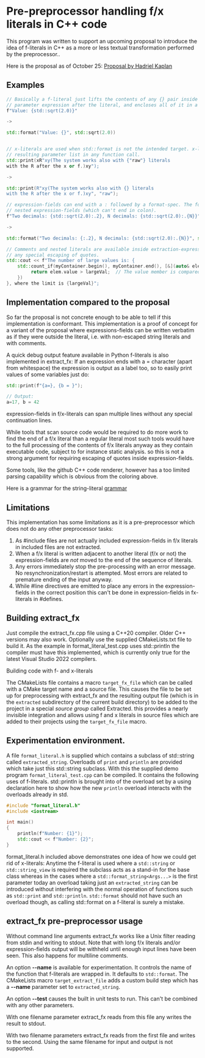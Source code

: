 # Pre-preprocessor handling f/x literals in C++ code

This program was written to support an upcoming proposal to introduce the idea of f-literals in C++ as a more or less textual transformation performed by the preprocessor..

Here is the proposal as of October 25: [Proposal by Hadriel Kaplan](http://api.csswg.org/bikeshed/?url=https://raw.githubusercontent.com/hadrielk/cpp-proposals/main/f-string/f-string-r2.bs&force=1)

## Examples

```C++
// Basically a f-literal just lifts the contents of any {} pair inside it to a separate function 
// parameter expression after the literal, and encloses all of it in a std::format call.
f"Value: {std::sqrt(2.0)}"

->

std::format("Value: {}", std::sqrt(2.0))


// x-literals are used when std::format is not the intended target. x-literals don't enclose the 
// resulting parameter list in any function call.
std::print(xR"xy(The system works also with {"raw"} literals
with the R after the x or f.)xy");

->

std::print(R"xy(The system works also with {} literals
with the R after the x or f.)xy", "raw");

// expression-fields can end with a : followed by a format-spec. The format-spec can contain
// nested expression-fields (which can't end in colon).
f"Two decimals: {std::sqrt(2.0):.2}, N decimals: {std::sqrt(2.0):.{N}}"

->

std::format("Two decimals: {:.2}, N decimals: {std::sqrt(2.0):.{N}}", std::sqrt(2.0), std::sqrt(2.0), N);

// Comments and nested literals are available inside extraction-expressions without
// any special escaping of quotes.
std::cout << f"The number of large values is: {
    std::count_if(myContainer.begin(), myContainer.end(), [&](auto& elem) { 
         return elem.value > largeVal;  // The value member is compared.
    })
}, where the limit is {largeVal}";

```

## Implementation compared to the proposal

So far the proposal is not concrete enough to be able to tell if this implementation is conformant. This implementation is a proof
of concept for a variant of the proposal where expressions-fields can be written verbatim as if they were outside the literal, i.e.
with non-escaped string literals and with comments.

A quick debug output feature available in Python f-literals is also implemented in extract_fx: If an expression ends with a =
character (apart from whitespace) the expression is output as a label too, so to easily print values of some variables just do:

```c++
std::print(f"{a=}, {b = }");

// Output:
a=17, b = 42
```

expression-fields in f/x-literals can span multiple lines without any special continuation lines.

While tools that scan source code would be required to do more work to find the end of a f/x literal than a regular literal most
such tools would have to the full processing of the contents of f/x literals anyway as they contain executable code, subject to for
instance static analysis. so this is not a strong argument for requiring escaping of quotes inside expression-fields.

Some tools, like the github C++ code renderer, however has a too limited parsing capability which is obvious from the coloring
above.

Here is a grammar for the string-literal [grammar](grammar.md)

## Limitations

This implementation has some limitations as it is a pre-preprocessor which does not do any other preprocessor tasks:

1. As #include files are not actually included expression-fields in f/x literals in included files are not extracted.
2. When a f/x literal is written adjacent to another literal (f/x or not) the expression-fields are _not_ moved to the end of the sequence of literals.
3. Any errors immediately stop the pre-processing with an error message. No resynchronization/restart is attempted. Most errors are
    related to premature ending of the input anyway.
4. While #line directives are emitted to place any errors in the expression-fields in the correct position this can't be done in expression-fields in fx-literals in #defines.


## Building extract_fx

Just compile the extract_fx.cpp file using a C++20 compiler. Older C++ versions may also work. Optionally use the supplied
CMakeLists.txt file to build it. As the example in format_literal_test.cpp uses std::println the compiler must have this implemented, which is currently only true for the latest Visual Studio 2022 compilers.

Building code with f- and x-literals

The CMakeLists file contains a macro `target_fx_file` which can be called with a CMake target name and a source file. This causes the file to be set up for preprocessing with extract_fx and the resulting output file (which is in the `extracted` subdirectory of the current build directory) to be added to the project in a special *source group* called Extracted. this provides a nearly invisible integration and allows using f and x literals in source files which are added to their projects using the `target_fx_file` macro.

## Experimentation environment.

A file `format_literal.h` is supplied which contains a subclass of std::string called `extracted_string`. Overloads of `print` and
`println` are provided which take just this std::string subclass. With this the supplied demo program `format_literal_test.cpp` can
be compiled. It contains the following uses of f-literals. std::println is brought into of the overload set by a using declaration here to show how the new `println` overload interacts with the overloads already in std.

```C++
#include "format_literal.h"
#include <iostream>

int main()
{
    println(f"Number: {1}");
    std::cout << f"Number: {2}";
}
```

format_literal.h included above demonstrates one idea of how we could get rid of x-literals: Anytime the f-literal is used where a `std::string` or
`std::string_view` is required the subclass acts as a stand-in for the base class whereas in the cases where a `std::format_string<Args...>` is
the first parameter today an overload taking just an `extracted_string` can be introduced without interfering with the normal operation of
functions such as `std::print` and `std::println`. `std::format` should not have such an overload though, as calling std::format on a
f-literal is surely a mistake.

## extract_fx pre-preprocessor usage

Without command line arguments extract_fx works like a Unix filter reading from stdin and writing to stdout. Note that with long f/x
literals and/or expression-fields output will be withheld until enough input lines have been seen. This also happens for multiline comments.

An option **--name** is available for experimentation. It controls the name of the function that f-literals are wrapped in. It defaults to `std::format`. The CMakeLists macro `target_extract_file` adds a custom build step which has a **--name** parameter set to `extracted_string`.

An option **--test** causes the built in unit tests to run. This can't be combined with any other parameters.

With one filename parameter extract_fx reads from this file any writes the result to stdout.

With two filename parameters extract_fx reads from the first file and writes to the second. Using the same filename for input and output is not supported.
